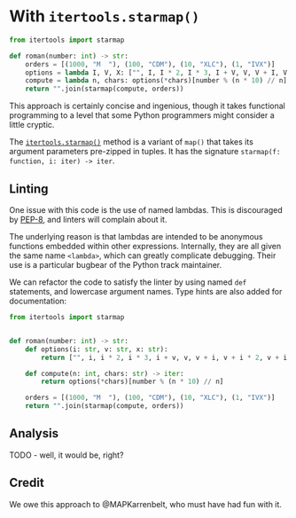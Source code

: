 # With `itertools.starmap()`

```python
from itertools import starmap

def roman(number: int) -> str:
    orders = [(1000, "M  "), (100, "CDM"), (10, "XLC"), (1, "IVX")] 
    options = lambda I, V, X: ["", I, I * 2, I * 3, I + V, V, V + I, V + I * 2, V + I * 3, I + X]
    compute = lambda n, chars: options(*chars)[number % (n * 10) // n]
    return "".join(starmap(compute, orders))
```

This approach is certainly concise and ingenious, though it takes functional programming to a level that some Python programmers might consider a little cryptic.

The [`itertools.starmap()`][starmap] method is a variant of `map()` that takes its argument parameters pre-zipped in tuples.
It has the signature `starmap(f: function, i: iter) -> iter`.

## Linting

One issue with this code is the use of named lambdas.
This is discouraged by [PEP-8][pep8], and linters will complain about it.

The underlying reason is that lambdas are intended to be anonymous functions embedded within other expressions.
Internally, they are all given the same name `<lambda>`, which can greatly complicate debugging.
Their use is a particular bugbear of the Python track maintainer.

We can refactor the code to satisfy the linter by using named `def` statements, and lowercase argument names. 
Type hints are also added for documentation:

```python
from itertools import starmap


def roman(number: int) -> str:
    def options(i: str, v: str, x: str):
        return ["", i, i * 2, i * 3, i + v, v, v + i, v + i * 2, v + i * 3, i + x]

    def compute(n: int, chars: str) -> iter:
        return options(*chars)[number % (n * 10) // n]

    orders = [(1000, "M  "), (100, "CDM"), (10, "XLC"), (1, "IVX")]
    return "".join(starmap(compute, orders))
```

## Analysis

TODO - well, it would be, right?



## Credit

We owe this approach to @MAPKarrenbelt, who must have had fun with it.

[starmap]: https://docs.python.org/3/library/itertools.html#itertools.starmap
[pep8]: https://peps.python.org/pep-0008/#programming-recommendations
